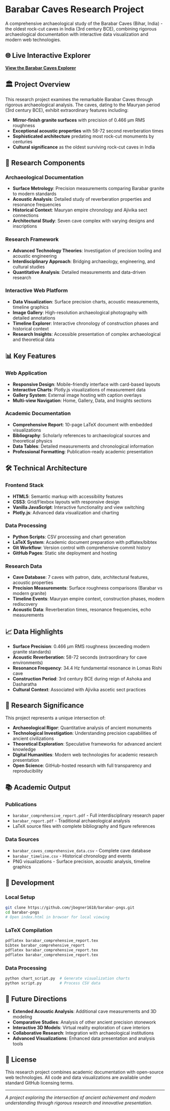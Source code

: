 # Barabar Caves Research Project

A comprehensive archaeological study of the Barabar Caves (Bihar, India) - the oldest rock-cut caves in India (3rd century BCE), combining rigorous archaeological documentation with interactive data visualization and modern web technologies.

## 🌐 Live Interactive Explorer

**[View the Barabar Caves Explorer](https://jbogner1618.github.io/barabar-pngs/)**

## 🏛️ Project Overview

This research project examines the remarkable Barabar Caves through rigorous archaeological analysis. The caves, dating to the Mauryan period (3rd century BCE), exhibit extraordinary features including:

- **Mirror-finish granite surfaces** with precision of 0.466 μm RMS roughness
- **Exceptional acoustic properties** with 58-72 second reverberation times
- **Sophisticated architecture** predating most rock-cut monuments by centuries
- **Cultural significance** as the oldest surviving rock-cut caves in India

## 🔬 Research Components

### Archaeological Documentation
- **Surface Metrology**: Precision measurements comparing Barabar granite to modern standards
- **Acoustic Analysis**: Detailed study of reverberation properties and resonance frequencies
- **Historical Context**: Mauryan empire chronology and Ajivika sect connections
- **Architectural Study**: Seven cave complex with varying designs and inscriptions

### Research Framework
- **Advanced Technology Theories**: Investigation of precision tooling and acoustic engineering
- **Interdisciplinary Approach**: Bridging archaeology, engineering, and cultural studies
- **Quantitative Analysis**: Detailed measurements and data-driven research

### Interactive Web Platform
- **Data Visualization**: Surface precision charts, acoustic measurements, timeline graphics
- **Image Gallery**: High-resolution archaeological photography with detailed annotations
- **Timeline Explorer**: Interactive chronology of construction phases and historical context
- **Research Insights**: Accessible presentation of complex archaeological and theoretical data

## 📊 Key Features

### Web Application
- **Responsive Design**: Mobile-friendly interface with card-based layouts
- **Interactive Charts**: Plotly.js visualizations of measurement data
- **Gallery System**: External image hosting with caption overlays
- **Multi-view Navigation**: Home, Gallery, Data, and Insights sections

### Academic Documentation
- **Comprehensive Report**: 10-page LaTeX document with embedded visualizations
- **Bibliography**: Scholarly references to archaeological sources and theoretical physics
- **Data Tables**: Detailed measurements and chronological information
- **Professional Formatting**: Publication-ready academic presentation

## 🛠️ Technical Architecture

### Frontend Stack
- **HTML5**: Semantic markup with accessibility features
- **CSS3**: Grid/Flexbox layouts with responsive design
- **Vanilla JavaScript**: Interactive functionality and view switching
- **Plotly.js**: Advanced data visualization and charting

### Data Processing
- **Python Scripts**: CSV processing and chart generation
- **LaTeX System**: Academic document preparation with pdflatex/bibtex
- **Git Workflow**: Version control with comprehensive commit history
- **GitHub Pages**: Static site deployment and hosting

### Research Data
- **Cave Database**: 7 caves with patron, date, architectural features, acoustic properties
- **Precision Measurements**: Surface roughness comparisons (Barabar vs modern granite)
- **Timeline Events**: Mauryan empire context, construction phases, modern rediscovery
- **Acoustic Data**: Reverberation times, resonance frequencies, echo measurements

## 📈 Data Highlights

- **Surface Precision**: 0.466 μm RMS roughness (exceeding modern granite standards)
- **Acoustic Reverberation**: 58-72 seconds (extraordinary for cave environments)
- **Resonance Frequency**: 34.4 Hz fundamental resonance in Lomas Rishi cave
- **Construction Period**: 3rd century BCE during reign of Ashoka and Dasharatha
- **Cultural Context**: Associated with Ajivika ascetic sect practices

## 🎯 Research Significance

This project represents a unique intersection of:
- **Archaeological Rigor**: Quantitative analysis of ancient monuments
- **Technological Investigation**: Understanding precision capabilities of ancient civilizations
- **Theoretical Exploration**: Speculative frameworks for advanced ancient knowledge
- **Digital Humanities**: Modern web technologies for academic research presentation
- **Open Science**: GitHub-hosted research with full transparency and reproducibility

## 📚 Academic Output

### Publications
- `barabar_comprehensive_report.pdf` - Full interdisciplinary research paper
- `barabar_report.pdf` - Traditional archaeological analysis
- LaTeX source files with complete bibliography and figure references

### Data Sources
- `barabar_caves_comprehensive_data.csv` - Complete cave database
- `barabar_timeline.csv` - Historical chronology and events
- PNG visualizations - Surface precision, acoustic analysis, timeline graphics

## 🔧 Development

### Local Setup
```bash
git clone https://github.com/jbogner1618/barabar-pngs.git
cd barabar-pngs
# Open index.html in browser for local viewing
```

### LaTeX Compilation
```bash
pdflatex barabar_comprehensive_report.tex
bibtex barabar_comprehensive_report
pdflatex barabar_comprehensive_report.tex
pdflatex barabar_comprehensive_report.tex
```

### Data Processing
```bash
python chart_script.py  # Generate visualization charts
python script.py        # Process CSV data
```

## 🌟 Future Directions

- **Extended Acoustic Analysis**: Additional cave measurements and 3D modeling
- **Comparative Studies**: Analysis of other ancient precision stonework
- **Interactive 3D Models**: Virtual reality exploration of cave interiors
- **Collaborative Research**: Integration with archaeological institutions
- **Advanced Visualizations**: Enhanced data presentation and analysis tools

## 📄 License

This research project combines academic documentation with open-source web technologies. All code and data visualizations are available under standard GitHub licensing terms.

---

*A project exploring the intersection of ancient achievement and modern understanding through rigorous research and innovative presentation.*
